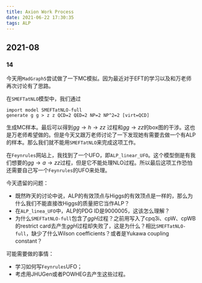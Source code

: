 ```yaml
---
title: Axion Work Process
date: 2021-06-22 17:30:35
tags: ALP
---
```


## 2021-08

### 14

今天用`MadGraph5`尝试做了一下MC模拟。因为最近对于EFT的学习以及和万老师再次讨论有了思路。

在`SMEFTatNLO`模型中，我们通过

```
import model SMEFTatNLO-full
generate g g > z z QCD=2 QED=2 NP=2 NP^2=2 [virt=QCD]
```

生成MC样本。最后可以得到$gg \rightarrow h \rightarrow zz$ 过程和$gg\rightarrow zz$的box图的干涉。这也是万老师希望做的。但是今天又跟万老师讨论了一下发现她有需要去做一个有ALP的样本。那么我们就不能用`SMEFTatNLO`来完成这项工作。

在`Feynrules`网站上，我找到了一个UFO，即`ALP_linear_UFO`。这个模型倒是有我们想要的$gg\rightarrow a \rightarrow zz$过程，但是它不能处理NLO过程。所以最后这项工作恐怕还需要自己写一个`Feynrules`的UFO来处理。

今天遗留的问题：

- 既然昨天的讨论中说，ALP的有效顶点与Higgs的有效顶点是一样的，那么为什么我们不能直接改Higgs的质量把它当作ALP？
- 在`ALP_linea_UFO`中，ALP的PDG ID是9000005，这该怎么理解？
- 为什么`SMEFTatNLO-full`包含了$ggH$过程？之前用写入了cpq3i、cpW、cpWB的restrict card去产生$ggH$过程却失败了，这是为什么？相比`SMEFTatNLO-full`，缺少了什么Wilson coefficients？或者是Yukawa coupling constant？

可能需要做的事情：

- 学习如何写`Feynrules`UFO；
- 考虑用JHUGen或者POWHEG去产生这些过程。
